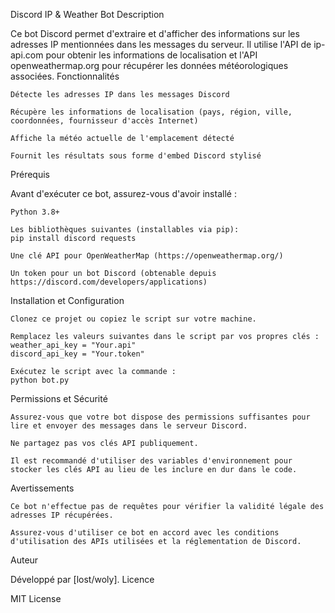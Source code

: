 Discord IP & Weather Bot
Description

Ce bot Discord permet d'extraire et d'afficher des informations sur les adresses IP mentionnées dans les messages du serveur. Il utilise l'API de ip-api.com pour obtenir les informations de localisation et l'API openweathermap.org pour récupérer les données météorologiques associées.
Fonctionnalités

    Détecte les adresses IP dans les messages Discord

    Récupère les informations de localisation (pays, région, ville, coordonnées, fournisseur d'accès Internet)

    Affiche la météo actuelle de l'emplacement détecté

    Fournit les résultats sous forme d'embed Discord stylisé

Prérequis

Avant d'exécuter ce bot, assurez-vous d'avoir installé :

    Python 3.8+

    Les bibliothèques suivantes (installables via pip):
    pip install discord requests

    Une clé API pour OpenWeatherMap (https://openweathermap.org/)

    Un token pour un bot Discord (obtenable depuis https://discord.com/developers/applications)

Installation et Configuration

    Clonez ce projet ou copiez le script sur votre machine.

    Remplacez les valeurs suivantes dans le script par vos propres clés :
    weather_api_key = "Your.api"
    discord_api_key = "Your.token"

    Exécutez le script avec la commande :
    python bot.py

Permissions et Sécurité

    Assurez-vous que votre bot dispose des permissions suffisantes pour lire et envoyer des messages dans le serveur Discord.

    Ne partagez pas vos clés API publiquement.

    Il est recommandé d'utiliser des variables d'environnement pour stocker les clés API au lieu de les inclure en dur dans le code.

Avertissements

    Ce bot n'effectue pas de requêtes pour vérifier la validité légale des adresses IP récupérées.

    Assurez-vous d'utiliser ce bot en accord avec les conditions d'utilisation des APIs utilisées et la réglementation de Discord.

Auteur

Développé par [lost/woly].
Licence

MIT License


